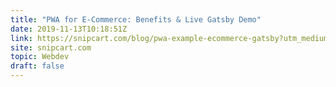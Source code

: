 ```yaml
---
title: "PWA for E-Commerce: Benefits & Live Gatsby Demo"
date: 2019-11-13T10:18:51Z
link: https://snipcart.com/blog/pwa-example-ecommerce-gatsby?utm_medium=RSS&utm_source=hune
site: snipcart.com
topic: Webdev
draft: false
---
```

